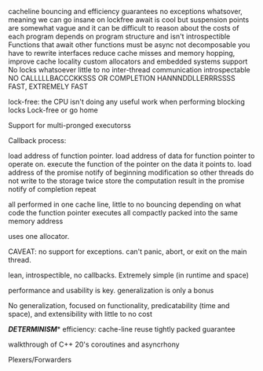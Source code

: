 
cacheline bouncing and efficiency guarantees
no exceptions whatsover, meaning we can go insane on lockfree
await is cool but suspension points are somewhat vague and it can be difficult to reason about
the costs of each program depends on program structure and isn't introspectible
Functions that await other functions must be async
not decomposable
you have to rewrite interfaces
reduce cache misses and memory hopping, improve cache locality
custom allocators and embedded systems support
No locks whatsoever
little to no inter-thread communication
introspectable
NO CALLLLLBACCCKKSSS OR COMPLETION HANNNDDLLERRRSSSS
FAST, EXTREMELY FAST

lock-free: the CPU isn't doing any useful work when performing blocking locks
Lock-free or go home

Support for multi-pronged executorss

Callback process:

load address of function pointer.
load address of data for function pointer to operate on.
execute the function of the pointer on the data it points to.
load address of the promise
notify of beginning modification so other threads do not write to the storage twice
store the computation result in the promise
notify of completion
repeat

all performed in one cache line, little to no bouncing depending on what code the function pointer executes
all compactly packed into the same memory address



uses one allocator.


CAVEAT: no support for exceptions. can't panic, abort, or exit on the main thread.


lean, introspectible, no callbacks. Extremely simple (in runtime and space)

performance and usability is key. generalization is only a bonus



No generalization, focused on functionality, predicatability (time and space), and extensibility with little to no cost


***********DETERMINISM************
efficiency: cache-line reuse tightly packed guarantee

walkthrough of C++ 20's coroutines and asyncrhony


Plexers/Forwarders


